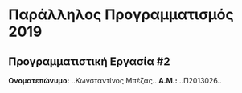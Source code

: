 # Παράλληλος Προγραμματισμός 2019
## Προγραμματιστική Εργασία #2

**Ονοματεπώνυμο:** ..Κωνσταντίνος Μπέζας..
**Α.Μ.:** ..Π2013026..


